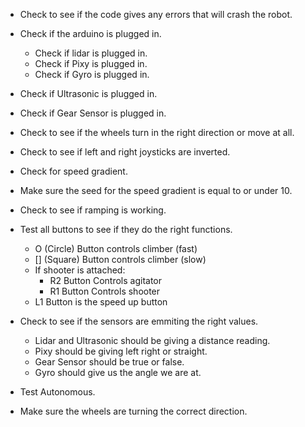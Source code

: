 * Check to see if the code gives any errors that will crash the robot.


* Check if the arduino is plugged in.
  * Check if lidar is plugged in.
  * Check if Pixy is plugged in.
  * Check if Gyro is plugged in.
* Check if Ultrasonic is plugged in.
* Check if Gear Sensor is plugged in.
  
  

* Check to see if the wheels turn in the right direction or move at all.
* Check to see if left and right joysticks are inverted.
* Check for speed gradient.
* Make sure the seed for the speed gradient is equal to or under 10.
* Check to see if ramping is working.


* Test all buttons to see if they do the right functions.
  * O (Circle) Button controls climber (fast)
  * [] (Square) Button controls climber (slow)
  * If shooter is attached:
    * R2 Button Controls agitator
    * R1 Button Controls shooter
  * L1 Button is the speed up button


* Check to see if the sensors are emmiting the right values.
  * Lidar and Ultrasonic should be giving a distance reading.
  * Pixy should be giving left right or straight.
  * Gear Sensor should be true or false.
  * Gyro should give us the angle we are at.


* Test Autonomous.
 * Make sure the wheels are turning the correct direction.
